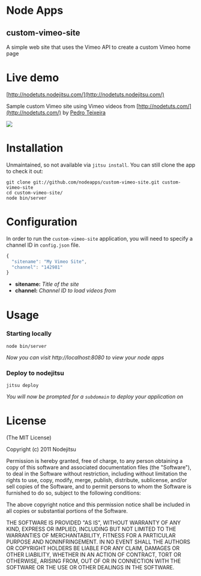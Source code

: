 # Node Apps
## custom-vimeo-site

A simple web site that uses the Vimeo API to create a custom Vimeo home page

# Live demo

[http://nodetuts.nodejitsu.com/](http://nodetuts.nodejitsu.com/)

Sample custom Vimeo site using Vimeo videos from [http://nodetuts.com/](http://nodetuts.com/) by [Pedro Teixeira](http://github.com/pgte/)


![](https://github.com/nodeapps/custom-vimeo-site/raw/master/screenshots/custom-vimeo-site.png)

# Installation

Unmaintained, so not available via `jitsu install`. You can still clone the app to check it out:

    git clone git://github.com/nodeapps/custom-vimeo-site.git custom-vimeo-site
    cd custom-vimeo-site/
    node bin/server

# Configuration

In order to run the `custom-vimeo-site` application, you will need to specify a channel ID in `config.json` file.

```js
{
  "sitename": "My Vimeo Site",
  "channel": "142981"
}
```

* **sitename:** *Title of the site*
* **channel:** *Channel ID to load videos from*

# Usage

### Starting locally

    node bin/server

*Now you can visit http://localhost:8080 to view your node apps*

### Deploy to nodejitsu

    jitsu deploy

*You will now be prompted for a `subdomain` to deploy your application on*


# License

(The MIT License)

Copyright (c) 2011 Nodejitsu

Permission is hereby granted, free of charge, to any person obtaining a copy of this software and associated documentation files (the "Software"), to deal in the Software without restriction, including without limitation the rights to use, copy, modify, merge, publish, distribute, sublicense, and/or sell copies of the Software, and to permit persons to whom the Software is furnished to do so, subject to the following conditions:

The above copyright notice and this permission notice shall be included in all copies or substantial portions of the Software.

THE SOFTWARE IS PROVIDED "AS IS", WITHOUT WARRANTY OF ANY KIND, EXPRESS OR IMPLIED, INCLUDING BUT NOT LIMITED TO THE WARRANTIES OF MERCHANTABILITY, FITNESS FOR A PARTICULAR PURPOSE AND NONINFRINGEMENT. IN NO EVENT SHALL THE AUTHORS OR COPYRIGHT HOLDERS BE LIABLE FOR ANY CLAIM, DAMAGES OR OTHER LIABILITY, WHETHER IN AN ACTION OF CONTRACT, TORT OR OTHERWISE, ARISING FROM, OUT OF OR IN CONNECTION WITH THE SOFTWARE OR THE USE OR OTHER DEALINGS IN THE SOFTWARE.
